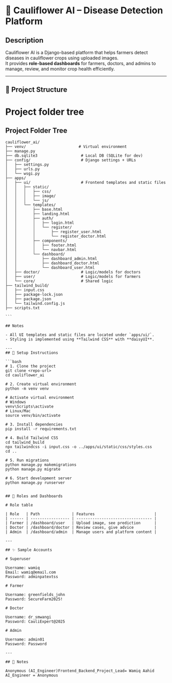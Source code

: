 # 🌿 Cauliflower AI – Disease Detection Platform

## Description

Cauliflower AI is a Django-based platform that helps farmers detect diseases in cauliflower crops using uploaded images.  
It provides **role-based dashboards** for farmers, doctors, and admins to manage, review, and monitor crop health efficiently.

---

## 🚀 Project Structure

# Project folder tree

## Project Folder Tree

````plaintext
cauliflower_ai/
├── venv/                       # Virtual environment
├── manage.py
├── db.sqlite3                   # Local DB (SQLite for dev)
├── config/                      # Django settings + URLs
│   ├── settings.py
│   ├── urls.py
│   └── wsgi.py
├── apps/
│   ├── ui/                      # Frontend templates and static files
│   │   ├── static/
│   │   │   ├── css/
│   │   │   ├── image/
│   │   │   └── js/
│   │   └── templates/
│   │       ├── base.html
│   │       ├── landing.html
│   │       ├── auth/
│   │       │   ├── login.html
│   │       │   └── register/
│   │       │       ├── register_user.html
│   │       │       └── register_doctor.html
│   │       ├── components/
│   │       │   ├── footer.html
│   │       │   └── navbar.html
│   │       └── dashboard/
│   │           ├── dashboard_admin.html
│   │           ├── dashboard_doctor.html
│   │           └── dashboard_user.html
│   ├── doctor/                  # Logic/models for doctors
│   ├── user/                    # Logic/models for farmers
│   └── core/                    # Shared logic
├── tailwind_build/
│   ├── input.css
│   ├── package-lock.json
│   ├── package.json
│   └── tailwind.config.js
├── scripts.txt

```

## Notes

- All UI templates and static files are located under `apps/ui/`.
- Styling is implemented using **Tailwind CSS** with **daisyUI**.

---
## 🔧 Setup Instructions

```bash
# 1. Clone the project
git clone <repo-url>
cd cauliflower_ai

# 2. Create virtual environment
python -m venv venv

# Activate virtual environment
# Windows
venv\Scripts\activate
# Linux/Mac
source venv/bin/activate

# 3. Install dependencies
pip install -r requirements.txt

# 4. Build Tailwind CSS
cd tailwind_build
npx tailwindcss -i input.css -o ../apps/ui/static/css/styles.css
cd ..

# 5. Run migrations
python manage.py makemigrations
python manage.py migrate

# 6. Start development server
python manage.py runserver


## 🧠 Roles and Dashboards

# Role table

| Role   | Path              | Features                          |
| ------ | ----------------- | --------------------------------- |
| Farmer | /dashboard/user   | Upload image, see prediction      |
| Doctor | /dashboard/doctor | Review cases, give advice         |
| Admin  | /dashboard/admin  | Manage users and platform content |

---

## ✨ Sample Accounts

# Superuser

Username: wamiq
Email: wamiq@email.com
Password: adminpatextss

# Farmer

Username: greenfields_john
Password: SecureFarm2025!

# Doctor

Username: dr_smwangi
Password: CauliExpert@2025

# Admin

Username: admin01
Password: Password

---

## 📄 Notes

Anonymous (AI_Engineer)Frontend_Backend_Project_Lead= Wamiq Aahid
AI_Engineer = Anonymous
````
